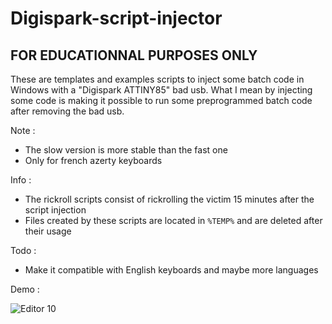 # Digispark-script-injector

## FOR EDUCATIONNAL PURPOSES ONLY

These are templates and examples scripts to inject some batch code in Windows with a "Digispark ATTINY85" bad usb.
What I mean by injecting some code is making it possible to run some preprogrammed batch code after removing the bad usb.

Note :
- The slow version is more stable than the fast one
- Only for french azerty keyboards

Info :
- The rickroll scripts consist of rickrolling the victim 15 minutes after the script injection
- Files created by these scripts are located in `%TEMP%` and are deleted after their usage

Todo :
- Make it compatible with English keyboards and maybe more languages

Demo :


![Editor 10](https://user-images.githubusercontent.com/34800546/141596904-590df41d-a2c3-4de2-94d0-67695db2f580.gif)
